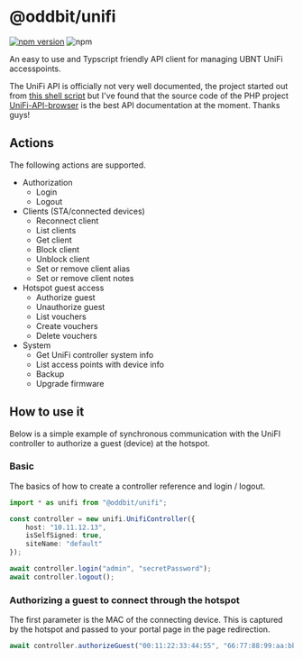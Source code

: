 # @oddbit/unifi
 [![npm version](https://img.shields.io/npm/v/@oddbit/unifi.svg)](https://www.npmjs.com/package/@oddbit/unifi) ![npm](https://img.shields.io/npm/l/@oddbit/unifi.svg)

An easy to use and Typscript friendly API client for managing UBNT UniFi accesspoints.


The UniFi API is officially not very well documented, the project started out from [this shell script](https://dl.ubnt.com/unifi/5.4.16/unifi_sh_api) but I've found that the source code of the PHP project
[UniFi-API-browser](https://github.com/Art-of-WiFi/UniFi-API-browser) is the best API documentation
at the moment. Thanks guys!

## Actions
The following actions are supported.

- Authorization
    - Login
    - Logout
- Clients (STA/connected devices)
    - Reconnect client
    - List clients
    - Get client
    - Block client
    - Unblock client
    - Set or remove client alias
    - Set or remove client notes
- Hotspot guest access
    - Authorize guest
    - Unauthorize guest
    - List vouchers
    - Create vouchers
    - Delete vouchers
- System
    - Get UniFi controller system info
    - List access points with device info
    - Backup
    - Upgrade firmware

## How to use it

Below is a simple example of synchronous communication with the UniFI controller to authorize a guest (device) at the hotspot.

### Basic
The basics of how to create a controller reference and login / logout.

```typescript
import * as unifi from "@oddbit/unifi";

const controller = new unifi.UnifiController({
    host: "10.11.12.13",
    isSelfSigned: true,
    siteName: "default"
});

await controller.login("admin", "secretPassword");
await controller.logout();
```

### Authorizing a guest to connect through the hotspot
The first parameter is the MAC of the connecting device. This is captured by the hotspot and passed to your portal page in the page redirection.

```typescript
await controller.authorizeGuest("00:11:22:33:44:55", "66:77:88:99:aa:bb");
```

